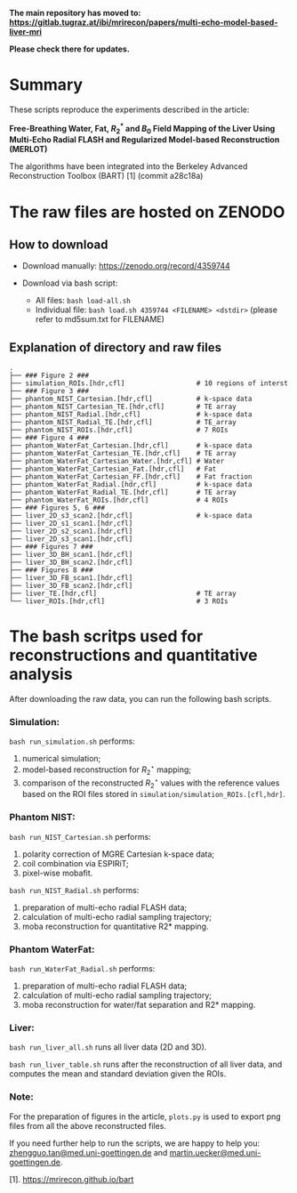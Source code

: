 **The main repository has moved to: https://gitlab.tugraz.at/ibi/mrirecon/papers/multi-echo-model-based-liver-mri**

**Please check there for updates.**


# Summary

These scripts reproduce the experiments described in the article:

**Free-Breathing Water, Fat, $R_2^*$ and $B_0$ Field Mapping of the Liver Using Multi-Echo Radial FLASH and Regularized Model-based Reconstruction (MERLOT)**

The algorithms have been integrated into the Berkeley Advanced Reconstruction Toolbox (BART) [1]
(commit a28c18a)


# The raw files are hosted on ZENODO
## How to download

- Download manually: https://zenodo.org/record/4359744

- Download via bash script: 

	- All files: `bash load-all.sh`
	- Individual file: `bash load.sh 4359744 <FILENAME> <dstdir>` (please refer to md5sum.txt for FILENAME)

## Explanation of directory and raw files

	.
	├── ### Figure 2 ###
	├── simulation_ROIs.[hdr,cfl]                  # 10 regions of interst
	├── ### Figure 3 ###
	├── phantom_NIST_Cartesian.[hdr,cfl]           # k-space data
	├── phantom_NIST_Cartesian_TE.[hdr,cfl]        # TE array
	├── phantom_NIST_Radial.[hdr,cfl]              # k-space data
	├── phantom_NIST_Radial_TE.[hdr,cfl]           # TE_array
	├── phantom_NIST_ROIs.[hdr,cfl]                # 7 ROIs
	├── ### Figure 4 ###
	├── phantom_WaterFat_Cartesian.[hdr,cfl]       # k-space data
	├── phantom_WaterFat_Cartesian_TE.[hdr,cfl]    # TE array
	├── phantom_WaterFat_Cartesian_Water.[hdr,cfl] # Water
	├── phantom_WaterFat_Cartesian_Fat.[hdr,cfl]   # Fat
	├── phantom_WaterFat_Cartesian_FF.[hdr,cfl]    # Fat fraction
	├── phantom_WaterFat_Radial.[hdr,cfl]          # k-space data
	├── phantom_WaterFat_Radial_TE.[hdr,cfl]       # TE array
	├── phantom_WaterFat_ROIs.[hdr,cfl]            # 4 ROIs
	├── ### Figures 5, 6 ###
	├── liver_2D_s3_scan2.[hdr,cfl]                # k-space data
	├── liver_2D_s1_scan1.[hdr,cfl]
	├── liver_2D_s2_scan1.[hdr,cfl]
	├── liver_2D_s3_scan1.[hdr,cfl]
	├── ### Figures 7 ###
	├── liver_3D_BH_scan1.[hdr,cfl]
	├── liver_3D_BH_scan2.[hdr,cfl]
	├── ### Figures 8 ###
	├── liver_3D_FB_scan1.[hdr,cfl]
	├── liver_3D_FB_scan2.[hdr,cfl]
	├── liver_TE.[hdr,cfl]                         # TE array
	└── liver_ROIs.[hdr,cfl]                       # 3 ROIs
# The bash scritps used for reconstructions and quantitative analysis

After downloading the raw data, you can run the following bash scripts.

### Simulation:

`bash run_simulation.sh` performs:
1. numerical simulation;
2. model-based reconstruction for $R_2^\star$ mapping;
3. comparison of the reconstructed $R_2^\star$ values with the reference values based on the ROI files stored in `simulation/simulation_ROIs.[cfl,hdr]`.

### Phantom NIST:

`bash run_NIST_Cartesian.sh` performs:

1. polarity correction of MGRE Cartesian k-space data;
2. coil combination via ESPIRiT;
3. pixel-wise mobafit.

`bash run_NIST_Radial.sh` performs:

1. preparation of multi-echo radial FLASH data;
2. calculation of multi-echo radial sampling trajectory;
3. moba reconstruction for quantitative R2* mapping.

### Phantom WaterFat:
`bash run_WaterFat_Radial.sh` performs:

1. preparation of multi-echo radial FLASH data;
2. calculation of multi-echo radial sampling trajectory;
3. moba reconstruction for water/fat separation and R2* mapping.

### Liver:

`bash run_liver_all.sh` runs all liver data (2D and 3D).

`bash run_liver_table.sh` runs after the reconstruction of all liver data, and computes the mean and standard deviation given the ROIs.

### Note:
For the preparation of figures in the article, `plots.py` is used to export png files from all the above reconstructed files.


If you need further help to run the scripts, we are happy to help you: zhengguo.tan@med.uni-goettingen.de and martin.uecker@med.uni-goettingen.de.


[1]. https://mrirecon.github.io/bart
